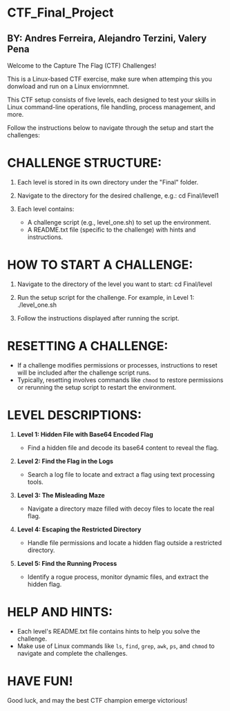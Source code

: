 # CTF_Final_Project
## BY: Andres Ferreira, Alejandro Terzini, Valery Pena
Welcome to the Capture The Flag (CTF) Challenges!

This is a Linux-based CTF exercise, make sure when attemping this you donwload and run on a Linux enviornmnet.

This CTF setup consists of five levels, each designed to test your skills in Linux command-line operations, file handling, process management, and more.

Follow the instructions below to navigate through the setup and start the challenges:


CHALLENGE STRUCTURE:
=============================================
1. Each level is stored in its own directory under the "Final" folder.
2. Navigate to the directory for the desired challenge, e.g.:
   cd Final/level1

3. Each level contains:
   - A challenge script (e.g., level_one.sh) to set up the environment.
   - A README.txt file (specific to the challenge) with hints and instructions.


HOW TO START A CHALLENGE:
=============================================
1. Navigate to the directory of the level you want to start:
   cd Final/level<number>

2. Run the setup script for the challenge. For example, in Level 1:
   ./level_one.sh

3. Follow the instructions displayed after running the script.


RESETTING A CHALLENGE:
=============================================
- If a challenge modifies permissions or processes, instructions to reset will be included after the challenge script runs.
- Typically, resetting involves commands like `chmod` to restore permissions or rerunning the setup script to restart the environment.


LEVEL DESCRIPTIONS:
=============================================
1. **Level 1: Hidden File with Base64 Encoded Flag**
   - Find a hidden file and decode its base64 content to reveal the flag.

2. **Level 2: Find the Flag in the Logs**
   - Search a log file to locate and extract a flag using text processing tools.

3. **Level 3: The Misleading Maze**
   - Navigate a directory maze filled with decoy files to locate the real flag.

4. **Level 4: Escaping the Restricted Directory**
   - Handle file permissions and locate a hidden flag outside a restricted directory.

5. **Level 5: Find the Running Process**
   - Identify a rogue process, monitor dynamic files, and extract the hidden flag.


HELP AND HINTS:
=============================================
- Each level's README.txt file contains hints to help you solve the challenge.
- Make use of Linux commands like `ls`, `find`, `grep`, `awk`, `ps`, and `chmod` to navigate and complete the challenges.


HAVE FUN!
=============================================
Good luck, and may the best CTF champion emerge victorious!

